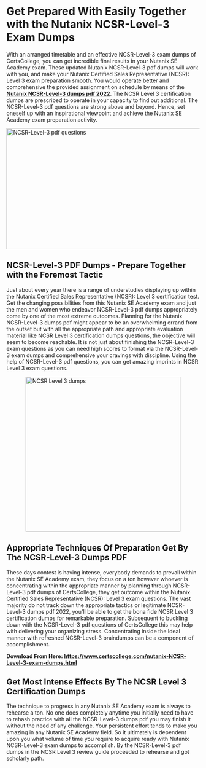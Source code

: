 <h1><strong>Get Prepared With Easily Together with the Nutanix NCSR-Level-3 Exam Dumps&nbsp;</strong></h1>
<p><span style="font-weight: 400;">With an arranged timetable and an effective  NCSR-Level-3 exam dumps of CertsCollege, you can get incredible final results in your Nutanix SE Academy exam. These updated Nutanix NCSR-Level-3 pdf dumps will work with you, and make your Nutanix Certified Sales Representative (NCSR): Level 3 exam preparation smooth. You would operate better and comprehensive the provided assignment on schedule by means of the <strong><a href="https://www.certscollege.com/nutanix-NCSR-Level-3-exam-dumps.html">Nutanix NCSR-Level-3 dumps pdf 2022</a></strong>. The NCSR Level 3 certification dumps are prescribed to operate in your capacity to find out additional. The  NCSR-Level-3 pdf questions are strong above and beyond. Hence, set oneself up with an inspirational viewpoint and achieve the Nutanix SE Academy exam preparation activity.&nbsp;</span></p>
<p><span style="font-weight: 400;"><img style="display: block; margin-left: auto; margin-right: auto;" src="https://i.ibb.co/CPDK3ps/Yellow-and-Blue-Initiative-Blog-Banner.png" alt="NCSR-Level-3 pdf questions" width="559" height="315" /></span></p>
<h2><strong>NCSR-Level-3 PDF Dumps - Prepare Together with the Foremost Tactic</strong></h2>
<p><span style="font-weight: 400;">Just about every year there is a range of understudies displaying up within the Nutanix Certified Sales Representative (NCSR): Level 3 certification test. Get the changing possibilities from this Nutanix SE Academy exam and just the men and women who endeavor NCSR-Level-3 pdf dumps appropriately come by one of the most extreme outcomes. Planning for the Nutanix NCSR-Level-3 dumps pdf might appear to be an overwhelming errand from the outset but with all the appropriate path and appropriate evaluation material like NCSR Level 3 certification dumps questions, the objective will seem to become reachable. It is not just about finishing the NCSR-Level-3 exam questions as you can need high scores to format via the NCSR-Level-3 exam dumps and comprehensive your cravings with discipline. Using the help of NCSR-Level-3 pdf questions, you can get amazing imprints in NCSR Level 3 exam questions.</span></p>
<p><span style="font-weight: 400;"><a href="https://tinyurl.com/yyxvq4ga"><img style="display: block; margin-left: auto; margin-right: auto;" src="https://i.ibb.co/9tMrhdY/Teacher-Appreciation-Invitation.png" alt="NCSR Level 3 dumps " width="404" height="404" /></a></span></p>
<h2><strong>Appropriate Techniques Of Preparation Get By The NCSR-Level-3 Dumps PDF</strong></h2>
<p><span style="font-weight: 400;">These days contest is having intense, everybody demands to prevail within the Nutanix SE Academy exam, they focus on a ton however whoever is concentrating within the appropriate manner by planning through NCSR-Level-3 pdf dumps of CertsCollege, they get outcome within the Nutanix Certified Sales Representative (NCSR): Level 3 exam questions. The vast majority do not track down the appropriate tactics or legitimate NCSR-Level-3 dumps pdf 2022, you'll be able to get the bona fide NCSR Level 3 certification dumps for remarkable preparation. Subsequent to buckling down with the  NCSR-Level-3 pdf questions of CertsCollege this may help with delivering your organizing stress. Concentrating inside the Ideal manner with refreshed NCSR-Level-3 braindumps can be a component of accomplishment.</span></p>
<p><span style="font-weight: 400;"><strong>Download From Here: <a href="https://www.certscollege.com/nutanix-NCSR-Level-3-exam-dumps.html">https://www.certscollege.com/nutanix-NCSR-Level-3-exam-dumps.html</a></strong></span></p>
<h2><strong>Get Most Intense Effects By The NCSR Level 3 Certification Dumps</strong></h2>
<p><span style="font-weight: 400;">The technique to progress in any Nutanix SE Academy exam is always to rehearse a ton. No one does completely anytime you initially need to have to rehash practice with all the NCSR-Level-3 dumps pdf you may finish it without the need of any challenge. Your persistent effort tends to make you amazing in any Nutanix SE Academy field. So it ultimately is dependent upon you what volume of time you require to acquire ready with Nutanix NCSR-Level-3 exam dumps to accomplish. By the NCSR-Level-3 pdf dumps in the NCSR Level 3 review guide proceeded to rehearse and got scholarly path.</span></p>
